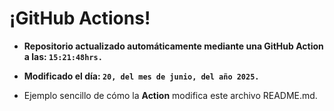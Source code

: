 # ¡GitHub Actions!
* **Repositorio actualizado automáticamente mediante una GitHub Action a las: `15:21:48hrs.`**
* **Modificado el día: `20, del mes de junio, del año 2025.`**

* Ejemplo sencillo de cómo la **Action** modifica este archivo README.md.
